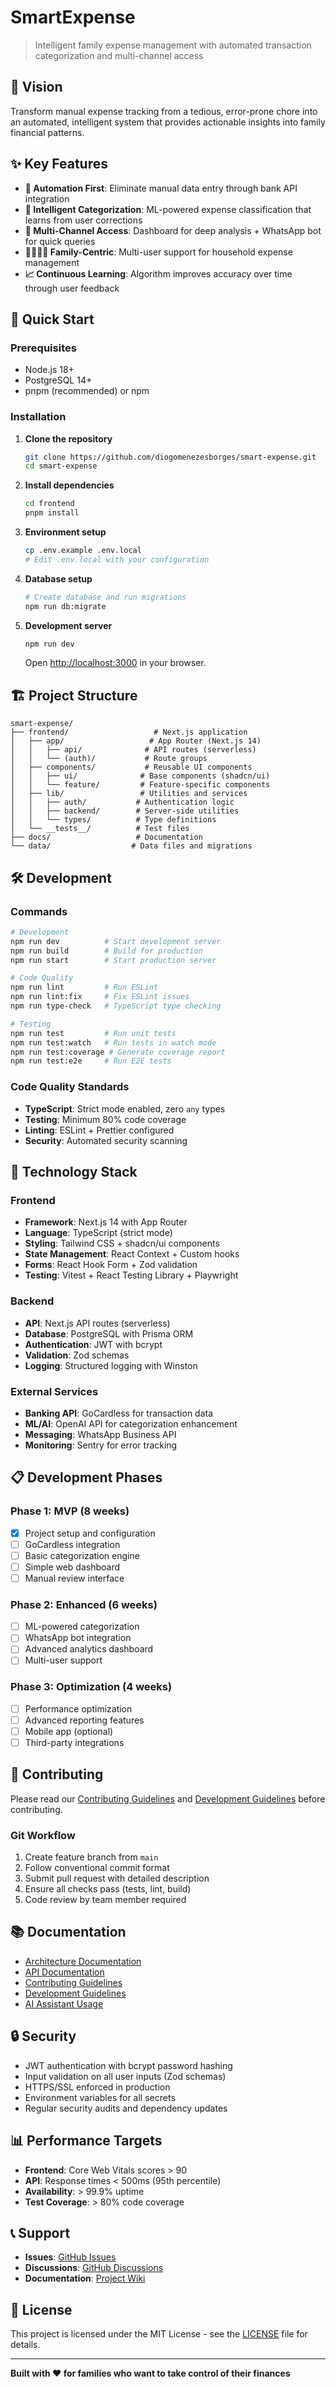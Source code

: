 # SmartExpense

> Intelligent family expense management with automated transaction categorization and multi-channel access

## 🎯 Vision

Transform manual expense tracking from a tedious, error-prone chore into an automated, intelligent system that provides actionable insights into family financial patterns.

## ✨ Key Features

- **🤖 Automation First**: Eliminate manual data entry through bank API integration
- **🧠 Intelligent Categorization**: ML-powered expense classification that learns from user corrections  
- **📱 Multi-Channel Access**: Dashboard for deep analysis + WhatsApp bot for quick queries
- **👨‍👩‍👧‍👦 Family-Centric**: Multi-user support for household expense management
- **📈 Continuous Learning**: Algorithm improves accuracy over time through user feedback

## 🚀 Quick Start

### Prerequisites

- Node.js 18+ 
- PostgreSQL 14+
- pnpm (recommended) or npm

### Installation

1. **Clone the repository**
   ```bash
   git clone https://github.com/diogomenezesborges/smart-expense.git
   cd smart-expense
   ```

2. **Install dependencies**
   ```bash
   cd frontend
   pnpm install
   ```

3. **Environment setup**
   ```bash
   cp .env.example .env.local
   # Edit .env.local with your configuration
   ```

4. **Database setup**
   ```bash
   # Create database and run migrations
   npm run db:migrate
   ```

5. **Development server**
   ```bash
   npm run dev
   ```

   Open [http://localhost:3000](http://localhost:3000) in your browser.

## 🏗️ Project Structure

```
smart-expense/
├── frontend/                   # Next.js application
│   ├── app/                   # App Router (Next.js 14)
│   │   ├── api/              # API routes (serverless)
│   │   └── (auth)/           # Route groups
│   ├── components/           # Reusable UI components
│   │   ├── ui/              # Base components (shadcn/ui)
│   │   └── feature/         # Feature-specific components
│   ├── lib/                 # Utilities and services
│   │   ├── auth/           # Authentication logic
│   │   ├── backend/        # Server-side utilities
│   │   └── types/          # Type definitions
│   └── __tests__/          # Test files
├── docs/                   # Documentation
└── data/                  # Data files and migrations
```

## 🛠️ Development

### Commands

```bash
# Development
npm run dev          # Start development server
npm run build        # Build for production
npm run start        # Start production server

# Code Quality
npm run lint         # Run ESLint
npm run lint:fix     # Fix ESLint issues
npm run type-check   # TypeScript type checking

# Testing
npm run test         # Run unit tests
npm run test:watch   # Run tests in watch mode
npm run test:coverage # Generate coverage report
npm run test:e2e     # Run E2E tests
```

### Code Quality Standards

- **TypeScript**: Strict mode enabled, zero `any` types
- **Testing**: Minimum 80% code coverage
- **Linting**: ESLint + Prettier configured
- **Security**: Automated security scanning

## 🔧 Technology Stack

### Frontend
- **Framework**: Next.js 14 with App Router
- **Language**: TypeScript (strict mode)
- **Styling**: Tailwind CSS + shadcn/ui components
- **State Management**: React Context + Custom hooks
- **Forms**: React Hook Form + Zod validation
- **Testing**: Vitest + React Testing Library + Playwright

### Backend  
- **API**: Next.js API routes (serverless)
- **Database**: PostgreSQL with Prisma ORM
- **Authentication**: JWT with bcrypt
- **Validation**: Zod schemas
- **Logging**: Structured logging with Winston

### External Services
- **Banking API**: GoCardless for transaction data
- **ML/AI**: OpenAI API for categorization enhancement
- **Messaging**: WhatsApp Business API
- **Monitoring**: Sentry for error tracking

## 📋 Development Phases

### Phase 1: MVP (8 weeks)
- [x] Project setup and configuration
- [ ] GoCardless integration
- [ ] Basic categorization engine  
- [ ] Simple web dashboard
- [ ] Manual review interface

### Phase 2: Enhanced (6 weeks)
- [ ] ML-powered categorization
- [ ] WhatsApp bot integration
- [ ] Advanced analytics dashboard
- [ ] Multi-user support

### Phase 3: Optimization (4 weeks)
- [ ] Performance optimization
- [ ] Advanced reporting features
- [ ] Mobile app (optional)
- [ ] Third-party integrations

## 🤝 Contributing

Please read our [Contributing Guidelines](./docs/CONTRIBUTING.md) and [Development Guidelines](./docs/ENTERPRISE_DEVELOPMENT_GUIDELINES.md) before contributing.

### Git Workflow
1. Create feature branch from `main`
2. Follow conventional commit format
3. Submit pull request with detailed description
4. Ensure all checks pass (tests, lint, build)
5. Code review by team member required

## 📚 Documentation

- [Architecture Documentation](./docs/ARCHITECTURE.md)
- [API Documentation](./docs/API.md)
- [Contributing Guidelines](./docs/CONTRIBUTING.md)
- [Development Guidelines](./docs/ENTERPRISE_DEVELOPMENT_GUIDELINES.md)
- [AI Assistant Usage](./docs/AI_ASSISTANT_USAGE_GUIDELINES.md)

## 🔒 Security

- JWT authentication with bcrypt password hashing
- Input validation on all user inputs (Zod schemas)
- HTTPS/SSL enforced in production
- Environment variables for all secrets
- Regular security audits and dependency updates

## 📊 Performance Targets

- **Frontend**: Core Web Vitals scores > 90
- **API**: Response times < 500ms (95th percentile)
- **Availability**: > 99.9% uptime
- **Test Coverage**: > 80% code coverage

## 📞 Support

- **Issues**: [GitHub Issues](https://github.com/diogomenezesborges/smart-expense/issues)
- **Discussions**: [GitHub Discussions](https://github.com/diogomenezesborges/smart-expense/discussions)
- **Documentation**: [Project Wiki](https://github.com/diogomenezesborges/smart-expense/wiki)

## 📄 License

This project is licensed under the MIT License - see the [LICENSE](LICENSE) file for details.

---

**Built with ❤️ for families who want to take control of their finances**